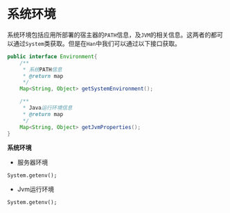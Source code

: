 # 系统环境

系统环境包括应用所部署的宿主器的`PATH`信息，及`JVM`的相关信息。这两者的都可以通过`System`类获取。但是在`Han`中我们可以通过以下接口获取。

```java
public interface Environment{
    /**
     * 系统PATH信息
     * @return map
     */
    Map<String, Object> getSystemEnvironment();

    /**
     * Java运行环境信息
     * @return map
     */
    Map<String, Object> getJvmProperties();
}
```



**系统环境**

* 服务器环境

```text
System.getenv();
```

* Jvm运行环境

```text
System.getenv();
```

